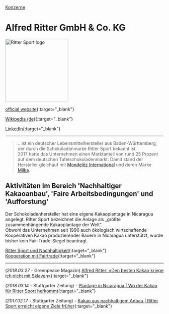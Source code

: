 [Konzerne](../konzerne.html)

# Alfred Ritter GmbH & Co. KG

<img src="https://upload.wikimedia.org/wikipedia/commons/c/ce/Ritter_Sport_logo.svg" height="200" alt="Ritter Sport logo">   

[official website](http://www.ritter-sport.de){:target="_blank"}   

[Wikipedia (de)](https://de.wikipedia.org/wiki/Alfred_Ritter_GmbH_%26_Co._KG){:target="_blank"}   

[LinkedIn](https://de.linkedin.com/company/ritter-sport){:target="_blank"}   

---

> .. ist ein deutscher Lebensmittelhersteller aus Baden-Württemberg, der durch die Schokoladenmarke Ritter Sport bekannt ist.   
2017 hatte das Unternehmen einen Marktanteil von rund 25 Prozent auf dem deutschen Tafelschokoladenmarkt. Damit stand der Hersteller gleichauf mit [Mondelēz International](../konzerne/mondelez_international.html) und deren Marke [Milka](../marken/milka.html).   

## Aktivitäten im Bereich 'Nachhaltiger Kakaoanbau', 'Faire Arbeitsbedingungen' und 'Aufforstung'

Der Schokoladenhersteller hat eine eigene Kakaoplantage in Nicaragua angelegt. Ritter Sport bezeichnet die Anlage als „größte zusammenhängende Kakaoplantage der Welt“.   
Obwohl das Unternehmen seit 1990 auch ökologisch wirtschaftende Kooperativen Kakao produzierender Bauern in Nicaragua unterstützt, wurde bisher kein Fair-Trade-Siegel beantragt.   

[Ritter Sport und Nachhaltigkeit](https://www.ritter-sport.de/de/familienunternehmen/nachhaltigkeit.html){:target="_blank"}   
[Kooperation mit Fairtrade](https://www.fairtrade-deutschland.de/was-ist-fairtrade/fairtrade-siegel/fairtrade-rohstoff-partner/ritter-sport.html){:target="_blank"}   

---

(_2018.03.27_ - Greenpeace Magazin) [Alfred Ritter: «Den besten Kakao kriege ich nicht mit Sklaven»](https://www.greenpeace-magazin.de/ticker/alfred-ritter-den-besten-kakao-kriege-ich-nicht-mit-sklaven){:target="_blank"}

(_2018.03.14_ - Stuttgarter Zeitung) - [Plantage in Nicaragua | Wo der Kakao für Ritter Sport herkommt](https://www.stuttgarter-zeitung.de/inhalt.plantage-in-nicaragua-wo-der-kakao-fuer-ritter-sport-herkommt.e3c6f2bf-6d1e-4318-8e9e-779001286db6.html){:target="_blank"}   

(_2017.02.17_ - Stuttgarter Zeitung) - [Kakao aus nachhaltigem Anbau | Ritter Sport erreicht eigene Ziele früher](https://www.stuttgarter-zeitung.de/inhalt.kakao-aus-nachhaltigem-anbau-ritter-sport-erreicht-eigene-ziele-frueher.e8bb5cdb-59eb-4b04-9c56-8b6495ea9e8b.html){:target="_blank"}   
